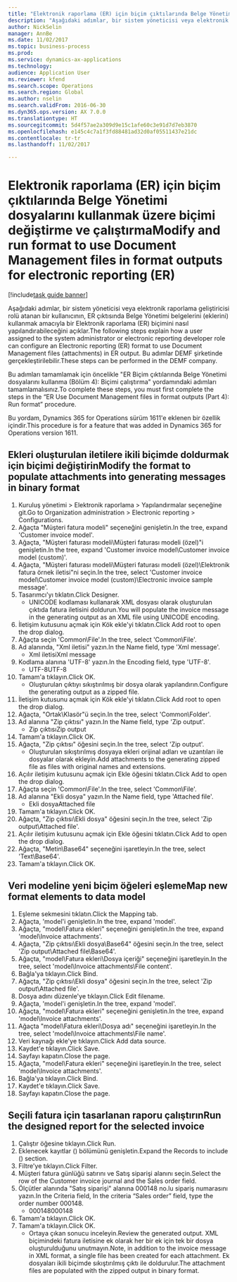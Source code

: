 ```yaml
--- 
title: "Elektronik raporlama (ER) için biçim çıktılarında Belge Yönetimi dosyalarını kullanmak üzere biçimi değiştirme ve çalıştırma"
description: "Aşağıdaki adımlar, bir sistem yöneticisi veya elektronik raporlama geliştiricisi rolü atanan bir kullanıcının, ER çıktısında Belge Yönetimi belgelerini (eklerini) kullanmak amacıyla bir Elektronik raporlama (ER) biçimini nasıl yapılandırabileceğini açıklar."
author: NickSelin
manager: AnnBe
ms.date: 11/02/2017
ms.topic: business-process
ms.prod: 
ms.service: dynamics-ax-applications
ms.technology: 
audience: Application User
ms.reviewer: kfend
ms.search.scope: Operations
ms.search.region: Global
ms.author: nselin
ms.search.validFrom: 2016-06-30
ms.dyn365.ops.version: AX 7.0.0
ms.translationtype: HT
ms.sourcegitcommit: 5d4f57ae2a309d9e15c1afe60c3e91d7d7eb3870
ms.openlocfilehash: e145c4c7a1f3fd88481ad32d0af05511437e21dc
ms.contentlocale: tr-tr
ms.lasthandoff: 11/02/2017

---
```

# <a name="modify-and-run-format-to-use-document-management-files-in-format-outputs-for-electronic-reporting-er"></a><span data-ttu-id="49b73-103">Elektronik raporlama (ER) için biçim çıktılarında Belge Yönetimi dosyalarını kullanmak üzere biçimi değiştirme ve çalıştırma</span><span class="sxs-lookup"><span data-stu-id="49b73-103">Modify and run format to use Document Management files in format outputs for electronic reporting (ER)</span></span>

[!include[task guide banner](../../includes/task-guide-banner.md)]

<span data-ttu-id="49b73-104">Aşağıdaki adımlar, bir sistem yöneticisi veya elektronik raporlama geliştiricisi rolü atanan bir kullanıcının, ER çıktısında Belge Yönetimi belgelerini (eklerini) kullanmak amacıyla bir Elektronik raporlama (ER) biçimini nasıl yapılandırabileceğini açıklar.</span><span class="sxs-lookup"><span data-stu-id="49b73-104">The following steps explain how a user assigned to the system administrator or electronic reporting developer role can configure an Electronic reporting (ER) format to use Document Management files (attachments) in ER output.</span></span> <span data-ttu-id="49b73-105">Bu adımlar DEMF şirketinde gerçekleştirilebilir.</span><span class="sxs-lookup"><span data-stu-id="49b73-105">These steps can be performed in the DEMF company.</span></span>

<span data-ttu-id="49b73-106">Bu adımları tamamlamak için öncelikle "ER Biçim çıktılarında Belge Yönetimi dosyalarını kullanma (Bölüm 4): Biçimi çalıştırma" yordamındaki adımları tamamlamalısınız.</span><span class="sxs-lookup"><span data-stu-id="49b73-106">To complete these steps, you must first complete the steps in the “ER Use Document Management files in format outputs (Part 4): Run format” procedure.</span></span>

<span data-ttu-id="49b73-107">Bu yordam, Dynamics 365 for Operations sürüm 1611'e eklenen bir özellik içindir.</span><span class="sxs-lookup"><span data-stu-id="49b73-107">This procedure is for a feature that was added in Dynamics 365 for Operations version 1611.</span></span>


## <a name="modify-the-format-to-populate-attachments-into-generating-messages-in-binary-format"></a><span data-ttu-id="49b73-108">Ekleri oluşturulan iletilere ikili biçimde doldurmak için biçimi değiştirin</span><span class="sxs-lookup"><span data-stu-id="49b73-108">Modify the format to populate attachments into generating messages in binary format</span></span>
1. <span data-ttu-id="49b73-109">Kuruluş yönetimi > Elektronik raporlama > Yapılandırmalar seçeneğine git.</span><span class="sxs-lookup"><span data-stu-id="49b73-109">Go to Organization administration > Electronic reporting > Configurations.</span></span>
2. <span data-ttu-id="49b73-110">Ağaçta "Müşteri fatura modeli" seçeneğini genişletin.</span><span class="sxs-lookup"><span data-stu-id="49b73-110">In the tree, expand 'Customer invoice model'.</span></span>
3. <span data-ttu-id="49b73-111">Ağaçta, "Müşteri faturası modeli\Müşteri faturası modeli (özel)"i genişletin.</span><span class="sxs-lookup"><span data-stu-id="49b73-111">In the tree, expand 'Customer invoice model\Customer invoice model (custom)'.</span></span>
4. <span data-ttu-id="49b73-112">Ağaçta, "Müşteri faturası modeli\Müşteri faturası modeli (özel)\Elektronik fatura örnek iletisi"ni seçin.</span><span class="sxs-lookup"><span data-stu-id="49b73-112">In the tree, select 'Customer invoice model\Customer invoice model (custom)\Electronic invoice sample message'.</span></span>
5. <span data-ttu-id="49b73-113">Tasarımcı'yı tıklatın.</span><span class="sxs-lookup"><span data-stu-id="49b73-113">Click Designer.</span></span>
    * <span data-ttu-id="49b73-114">UNICODE kodlaması kullanarak XML dosyası olarak oluşturulan çıktıda fatura iletisini doldurun.</span><span class="sxs-lookup"><span data-stu-id="49b73-114">You will populate the invoice message in the generating output as an XML file using UNICODE encoding.</span></span>  
6. <span data-ttu-id="49b73-115">İletişim kutusunu açmak için Kök ekle'yi tıklatın.</span><span class="sxs-lookup"><span data-stu-id="49b73-115">Click Add root to open the drop dialog.</span></span>
7. <span data-ttu-id="49b73-116">Ağaçta seçin 'Common\File'.</span><span class="sxs-lookup"><span data-stu-id="49b73-116">In the tree, select 'Common\File'.</span></span>
8. <span data-ttu-id="49b73-117">Ad alanında, "Xml iletisi" yazın.</span><span class="sxs-lookup"><span data-stu-id="49b73-117">In the Name field, type 'Xml message'.</span></span>
    * <span data-ttu-id="49b73-118">Xml iletisi</span><span class="sxs-lookup"><span data-stu-id="49b73-118">Xml message</span></span>  
9. <span data-ttu-id="49b73-119">Kodlama alanına 'UTF-8' yazın.</span><span class="sxs-lookup"><span data-stu-id="49b73-119">In the Encoding field, type 'UTF-8'.</span></span>
    * <span data-ttu-id="49b73-120">UTF-8</span><span class="sxs-lookup"><span data-stu-id="49b73-120">UTF-8</span></span>  
10. <span data-ttu-id="49b73-121">Tamam'a tıklayın.</span><span class="sxs-lookup"><span data-stu-id="49b73-121">Click OK.</span></span>
    * <span data-ttu-id="49b73-122">Oluşturulan çıktıyı sıkıştırılmış bir dosya olarak yapılandırın.</span><span class="sxs-lookup"><span data-stu-id="49b73-122">Configure the generating output as a zipped file.</span></span>  
11. <span data-ttu-id="49b73-123">İletişim kutusunu açmak için Kök ekle'yi tıklatın.</span><span class="sxs-lookup"><span data-stu-id="49b73-123">Click Add root to open the drop dialog.</span></span>
12. <span data-ttu-id="49b73-124">Ağaçta, "Ortak\Klasör"ü seçin.</span><span class="sxs-lookup"><span data-stu-id="49b73-124">In the tree, select 'Common\Folder'.</span></span>
13. <span data-ttu-id="49b73-125">Ad alanına "Zip çıktısı" yazın.</span><span class="sxs-lookup"><span data-stu-id="49b73-125">In the Name field, type 'Zip output'.</span></span>
    * <span data-ttu-id="49b73-126">Zip çıktısı</span><span class="sxs-lookup"><span data-stu-id="49b73-126">Zip output</span></span>  
14. <span data-ttu-id="49b73-127">Tamam'a tıklayın.</span><span class="sxs-lookup"><span data-stu-id="49b73-127">Click OK.</span></span>
15. <span data-ttu-id="49b73-128">Ağaçta, "Zip çıktısı" öğesini seçin.</span><span class="sxs-lookup"><span data-stu-id="49b73-128">In the tree, select 'Zip output'.</span></span>
    * <span data-ttu-id="49b73-129">Oluşturulan sıkıştırılmış dosyaya ekleri orijinal adları ve uzantıları ile dosyalar olarak ekleyin.</span><span class="sxs-lookup"><span data-stu-id="49b73-129">Add attachments to the generating zipped file as files with original names and extensions.</span></span>  
16. <span data-ttu-id="49b73-130">Açılır iletişim kutusunu açmak için Ekle öğesini tıklatın.</span><span class="sxs-lookup"><span data-stu-id="49b73-130">Click Add to open the drop dialog.</span></span>
17. <span data-ttu-id="49b73-131">Ağaçta seçin 'Common\File'.</span><span class="sxs-lookup"><span data-stu-id="49b73-131">In the tree, select 'Common\File'.</span></span>
18. <span data-ttu-id="49b73-132">Ad alanına "Ekli dosya" yazın.</span><span class="sxs-lookup"><span data-stu-id="49b73-132">In the Name field, type 'Attached file'.</span></span>
    * <span data-ttu-id="49b73-133">Ekli dosya</span><span class="sxs-lookup"><span data-stu-id="49b73-133">Attached file</span></span>  
19. <span data-ttu-id="49b73-134">Tamam'a tıklayın.</span><span class="sxs-lookup"><span data-stu-id="49b73-134">Click OK.</span></span>
20. <span data-ttu-id="49b73-135">Ağaçta, "Zip çıktısı\Ekli dosya" öğesini seçin.</span><span class="sxs-lookup"><span data-stu-id="49b73-135">In the tree, select 'Zip output\Attached file'.</span></span>
21. <span data-ttu-id="49b73-136">Açılır iletişim kutusunu açmak için Ekle öğesini tıklatın.</span><span class="sxs-lookup"><span data-stu-id="49b73-136">Click Add to open the drop dialog.</span></span>
22. <span data-ttu-id="49b73-137">Ağaçta, "Metin\Base64" seçeneğini işaretleyin.</span><span class="sxs-lookup"><span data-stu-id="49b73-137">In the tree, select 'Text\Base64'.</span></span>
23. <span data-ttu-id="49b73-138">Tamam'a tıklayın.</span><span class="sxs-lookup"><span data-stu-id="49b73-138">Click OK.</span></span>

## <a name="map-new-format-elements-to-data-model"></a><span data-ttu-id="49b73-139">Veri modeline yeni biçim öğeleri eşleme</span><span class="sxs-lookup"><span data-stu-id="49b73-139">Map new format elements to data model</span></span>
1. <span data-ttu-id="49b73-140">Eşleme sekmesini tıklatın.</span><span class="sxs-lookup"><span data-stu-id="49b73-140">Click the Mapping tab.</span></span>
2. <span data-ttu-id="49b73-141">Ağaçta, 'model'i genişletin.</span><span class="sxs-lookup"><span data-stu-id="49b73-141">In the tree, expand 'model'.</span></span>
3. <span data-ttu-id="49b73-142">Ağaçta, "model\Fatura ekleri" seçeneğini genişletin.</span><span class="sxs-lookup"><span data-stu-id="49b73-142">In the tree, expand 'model\Invoice attachments'.</span></span>
4. <span data-ttu-id="49b73-143">Ağaçta, "Zip çıktısı\Ekli dosya\Base64" öğesini seçin.</span><span class="sxs-lookup"><span data-stu-id="49b73-143">In the tree, select 'Zip output\Attached file\Base64'.</span></span>
5. <span data-ttu-id="49b73-144">Ağaçta, "model\Fatura ekleri\Dosya içeriği" seçeneğini işaretleyin.</span><span class="sxs-lookup"><span data-stu-id="49b73-144">In the tree, select 'model\Invoice attachments\File content'.</span></span>
6. <span data-ttu-id="49b73-145">Bağla'ya tıklayın.</span><span class="sxs-lookup"><span data-stu-id="49b73-145">Click Bind.</span></span>
7. <span data-ttu-id="49b73-146">Ağaçta, "Zip çıktısı\Ekli dosya" öğesini seçin.</span><span class="sxs-lookup"><span data-stu-id="49b73-146">In the tree, select 'Zip output\Attached file'.</span></span>
8. <span data-ttu-id="49b73-147">Dosya adını düzenle'ye tıklayın.</span><span class="sxs-lookup"><span data-stu-id="49b73-147">Click Edit filename.</span></span>
9. <span data-ttu-id="49b73-148">Ağaçta, 'model'i genişletin.</span><span class="sxs-lookup"><span data-stu-id="49b73-148">In the tree, expand 'model'.</span></span>
10. <span data-ttu-id="49b73-149">Ağaçta, "model\Fatura ekleri" seçeneğini genişletin.</span><span class="sxs-lookup"><span data-stu-id="49b73-149">In the tree, expand 'model\Invoice attachments'.</span></span>
11. <span data-ttu-id="49b73-150">Ağaçta "model\Fatura ekleri\Dosya adı" seçeneğini işaretleyin.</span><span class="sxs-lookup"><span data-stu-id="49b73-150">In the tree, select 'model\Invoice attachments\File name'.</span></span>
12. <span data-ttu-id="49b73-151">Veri kaynağı ekle'ye tıklayın.</span><span class="sxs-lookup"><span data-stu-id="49b73-151">Click Add data source.</span></span>
13. <span data-ttu-id="49b73-152">Kaydet'e tıklayın.</span><span class="sxs-lookup"><span data-stu-id="49b73-152">Click Save.</span></span>
14. <span data-ttu-id="49b73-153">Sayfayı kapatın.</span><span class="sxs-lookup"><span data-stu-id="49b73-153">Close the page.</span></span>
15. <span data-ttu-id="49b73-154">Ağaçta, "model\Fatura ekleri" seçeneğini işaretleyin.</span><span class="sxs-lookup"><span data-stu-id="49b73-154">In the tree, select 'model\Invoice attachments'.</span></span>
16. <span data-ttu-id="49b73-155">Bağla'ya tıklayın.</span><span class="sxs-lookup"><span data-stu-id="49b73-155">Click Bind.</span></span>
17. <span data-ttu-id="49b73-156">Kaydet'e tıklayın.</span><span class="sxs-lookup"><span data-stu-id="49b73-156">Click Save.</span></span>
18. <span data-ttu-id="49b73-157">Sayfayı kapatın.</span><span class="sxs-lookup"><span data-stu-id="49b73-157">Close the page.</span></span>

## <a name="run-the-designed-report-for-the-selected-invoice"></a><span data-ttu-id="49b73-158">Seçili fatura için tasarlanan raporu çalıştırın</span><span class="sxs-lookup"><span data-stu-id="49b73-158">Run the designed report for the selected invoice</span></span>
1. <span data-ttu-id="49b73-159">Çalıştır öğesine tıklayın.</span><span class="sxs-lookup"><span data-stu-id="49b73-159">Click Run.</span></span>
2. <span data-ttu-id="49b73-160">Eklenecek kayıtlar () bölümünü genişletin.</span><span class="sxs-lookup"><span data-stu-id="49b73-160">Expand the Records to include () section.</span></span>
3. <span data-ttu-id="49b73-161">Filtre'ye tıklayın.</span><span class="sxs-lookup"><span data-stu-id="49b73-161">Click Filter.</span></span>
4. <span data-ttu-id="49b73-162">Müşteri fatura günlüğü satırını ve Satış siparişi alanını seçin.</span><span class="sxs-lookup"><span data-stu-id="49b73-162">Select the row of the Customer invoice journal and the Sales order field.</span></span>
5. <span data-ttu-id="49b73-163">Ölçütler alanında "Satış siparişi" alanına 000148 no.lu sipariş numarasını yazın.</span><span class="sxs-lookup"><span data-stu-id="49b73-163">In the Criteria field, In the criteria “Sales order” field, type the order number 000148.</span></span>
    * <span data-ttu-id="49b73-164">000148</span><span class="sxs-lookup"><span data-stu-id="49b73-164">000148</span></span>  
6. <span data-ttu-id="49b73-165">Tamam'a tıklayın.</span><span class="sxs-lookup"><span data-stu-id="49b73-165">Click OK.</span></span>
7. <span data-ttu-id="49b73-166">Tamam'a tıklayın.</span><span class="sxs-lookup"><span data-stu-id="49b73-166">Click OK.</span></span>
    * <span data-ttu-id="49b73-167">Ortaya çıkan sonucu inceleyin.</span><span class="sxs-lookup"><span data-stu-id="49b73-167">Review the generated output.</span></span> <span data-ttu-id="49b73-168">XML biçimindeki fatura iletisine ek olarak her bir ek için tek bir dosya oluşturulduğunu unutmayın.</span><span class="sxs-lookup"><span data-stu-id="49b73-168">Note, in addition to the invoice message in XML format, a single file has been created for each attachment.</span></span> <span data-ttu-id="49b73-169">Ek dosyaları ikili biçimde sıkıştırılmış çıktı ile doldurulur.</span><span class="sxs-lookup"><span data-stu-id="49b73-169">The attachment files are populated with the zipped output in binary format.</span></span>  


